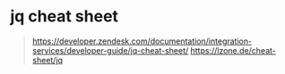 # jq cheat sheet
> https://developer.zendesk.com/documentation/integration-services/developer-guide/jq-cheat-sheet/
> https://lzone.de/cheat-sheet/jq
